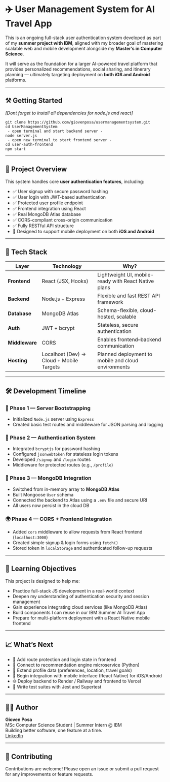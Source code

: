 # ✈️ User Management System for AI Travel App

This is an ongoing full-stack user authentication system developed as part of my **summer project with IBM**, aligned with my broader goal of mastering scalable web and mobile development alongside my **Master’s in Computer Science**.

It will serve as the foundation for a larger AI-powered travel platform that provides personalized recommendations, social sharing, and itinerary planning — ultimately targeting deployment on **both iOS and Android** platforms.

---

## ⚒️ Getting Started

*[Dont forget to install all dependencies for node.js and react]*

```
git clone https://github.com/giovenposa/usermanagementsystem.git
cd UserManagementSystem
 - open terminal and start backend server -
node server.js
 - open new terminal to start frontend server -
cd user-auth-frontend
npm start
```

---

## 🚀 Project Overview

This system handles core **user authentication features**, including:

- ✅ User signup with secure password hashing
- ✅ User login with JWT-based authentication
- ✅ Protected user profile endpoint
- ✅ Frontend integration using React
- ✅ Real MongoDB Atlas database
- ✅ CORS-compliant cross-origin communication
- ✅ Fully RESTful API structure
- 📱 Designed to support mobile deployment on both **iOS and Android**

---

## 🧱 Tech Stack

| Layer        | Technology       | Why? |
|--------------|------------------|------|
| **Frontend** | React (JSX, Hooks) | Lightweight UI, mobile-ready with React Native plans |
| **Backend**  | Node.js + Express | Flexible and fast REST API framework |
| **Database** | MongoDB Atlas     | Schema-flexible, cloud-hosted, scalable |
| **Auth**     | JWT + bcrypt      | Stateless, secure authentication |
| **Middleware** | CORS             | Enables frontend–backend communication |
| **Hosting**  | Localhost (Dev) → Cloud + Mobile Targets | Planned deployment to mobile and cloud environments |

---

## 🛠 Development Timeline

### 🧩 Phase 1 — Server Bootstrapping

- Initialized `Node.js` server using `Express`
- Created basic test routes and middleware for JSON parsing and logging

### 🔐 Phase 2 — Authentication System

- Integrated `bcryptjs` for password hashing
- Configured `jsonwebtoken` for stateless login tokens
- Developed `/signup` and `/login` routes
- Middleware for protected routes (e.g., `/profile`)

### 💾 Phase 3 — MongoDB Integration

- Switched from in-memory array to **MongoDB Atlas**
- Built Mongoose `User` schema
- Connected the backend to Atlas using a `.env` file and secure URI
- All users now persist in the cloud DB

### 🌍 Phase 4 — CORS + Frontend Integration

- Added `cors` middleware to allow requests from React frontend (`localhost:3000`)
- Created simple signup & login forms using `fetch()`
- Stored token in `localStorage` and authenticated follow-up requests

---

## 🎯 Learning Objectives

This project is designed to help me:

- Practice full-stack JS development in a real-world context
- Deepen my understanding of authentication security and session management
- Gain experience integrating cloud services (like MongoDB Atlas)
- Build components I can reuse in our IBM Summer AI Travel App
- Prepare for multi-platform deployment with a React Native mobile frontend

---

## 📈 What’s Next

- 🔐 Add route protection and login state in frontend
- 🧠 Connect to recommendation engine microservice (Python)
- 📄 Extend profile data (preferences, location, travel goals)
- 📱 Begin integration with mobile interface (React Native) for iOS/Android
- 🌐 Deploy backend to Render / Railway and frontend to Vercel
- 🧪 Write test suites with Jest and Supertest

---

## 🧑‍💻 Author

**Gioven Posa**  
MSc Computer Science Student | Summer Intern @ IBM  
Building better software, one feature at a time.  
[LinkedIn](www.linkedin.com/in/gio-posa-200541240)

---

## 🤝 Contributing

Contributions are welcome! Please open an issue or submit a pull request for any improvements or feature requests.
